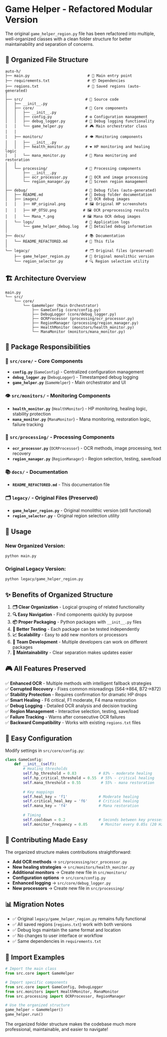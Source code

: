 # Game Helper - Refactored Modular Version

The original `game_helper_region.py` file has been refactored into multiple, well-organized classes with a clean folder structure for better maintainability and separation of concerns.

## 📁 Organized File Structure

```
auto-h/
├── main.py                          # 🚀 Main entry point
├── requirements.txt                 # 📦 Dependencies  
├── regions.txt                      # 💾 Saved regions (auto-generated)
│
├── src/                            # 📂 Source code
│   ├── __init__.py
│   ├── core/                       # 🎯 Core components
│   │   ├── __init__.py
│   │   ├── config.py               # ⚙️ Configuration management
│   │   ├── debug_logger.py         # 📝 Debug logging functionality
│   │   └── game_helper.py          # 🎮 Main orchestrator class
│   │
│   ├── monitors/                   # 👁️ Monitoring components
│   │   ├── __init__.py
│   │   ├── health_monitor.py       # ❤️ HP monitoring and healing logic
│   │   └── mana_monitor.py         # 💙 Mana monitoring and restoration
│   │
│   └── processing/                 # 🔧 Processing components
│       ├── __init__.py
│       ├── ocr_processor.py        # 👀 OCR and image processing
│       └── region_manager.py       # 📐 Screen region management
│
├── debug/                          # 🐛 Debug files (auto-generated)
│   ├── README.md                   # 📖 Debug folder documentation
│   ├── images/                     # 📸 OCR debug images
│   │   ├── HP_original.png         # 🖼️ Original HP screenshots
│   │   ├── HP_OTSU.png            # 🖼️ OCR preprocessing results
│   │   └── Mana_*.png             # 🖼️ Mana OCR debug images
│   └── logs/                       # 📝 Application logs
│       └── game_helper_debug.log   # 📄 Detailed debug information
│
├── docs/                           # 📚 Documentation
│   └── README_REFACTORED.md        # 📖 This file
│
└── legacy/                         # 🗂️ Original files (preserved)
    ├── game_helper_region.py       # 📜 Original monolithic version
    └── region_selector.py          # 🔍 Region selection utility
```

## 🏗️ Architecture Overview

```
main.py
└── src/
    └── core/
        └── GameHelper (Main Orchestrator)
            ├── GameConfig (core/config.py)
            ├── DebugLogger (core/debug_logger.py)
            ├── OCRProcessor (processing/ocr_processor.py)
            ├── RegionManager (processing/region_manager.py)  
            ├── HealthMonitor (monitors/health_monitor.py)
            └── ManaMonitor (monitors/mana_monitor.py)
```

## 🎯 Package Responsibilities

### 📂 `src/core/` - Core Components
- **`config.py`** (`GameConfig`) - Centralized configuration management
- **`debug_logger.py`** (`DebugLogger`) - Timestamped debug logging
- **`game_helper.py`** (`GameHelper`) - Main orchestrator and UI

### 👁️ `src/monitors/` - Monitoring Components  
- **`health_monitor.py`** (`HealthMonitor`) - HP monitoring, healing logic, stability protection
- **`mana_monitor.py`** (`ManaMonitor`) - Mana monitoring, restoration logic, failure tracking

### 🔧 `src/processing/` - Processing Components
- **`ocr_processor.py`** (`OCRProcessor`) - OCR methods, image processing, text recovery
- **`region_manager.py`** (`RegionManager`) - Region selection, testing, save/load

### 📚 `docs/` - Documentation
- **`README_REFACTORED.md`** - This documentation file

### 🗂️ `legacy/` - Original Files (Preserved)
- **`game_helper_region.py`** - Original monolithic version (still functional)
- **`region_selector.py`** - Original region selection utility

## 🚀 Usage

### New Organized Version:
```bash
python main.py
```

### Original Legacy Version:
```bash
python legacy/game_helper_region.py
```

## ✨ Benefits of Organized Structure

1. **🗂️ Clear Organization** - Logical grouping of related functionality
2. **🔍 Easy Navigation** - Find components quickly by purpose
3. **📦 Proper Packaging** - Python packages with `__init__.py` files
4. **🧪 Better Testing** - Each package can be tested independently  
5. **📈 Scalability** - Easy to add new monitors or processors
6. **👥 Team Development** - Multiple developers can work on different packages
7. **🔧 Maintainability** - Clear separation makes updates easier

## 🎮 All Features Preserved

✅ **Enhanced OCR** - Multiple methods with intelligent fallback strategies  
✅ **Corrupted Recovery** - Fixes common misreadings (S64→864, B72→872)  
✅ **Stability Protection** - Requires confirmation for dramatic HP drops  
✅ **Smart Healing** - F6 critical, F1 moderate, F4 mana restoration  
✅ **Debug Logging** - Detailed OCR analysis and decision tracking  
✅ **Region Management** - Interactive selection, testing, save/load  
✅ **Failure Tracking** - Warns after consecutive OCR failures  
✅ **Backward Compatibility** - Works with existing `regions.txt` files

## 🔧 Easy Configuration

Modify settings in `src/core/config.py`:

```python
class GameConfig:
    def __init__(self):
        # Healing thresholds
        self.hp_threshold = 0.83          # 83% - moderate healing
        self.hp_critical_threshold = 0.55  # 55% - critical healing  
        self.mana_threshold = 0.55         # 55% - mana restoration
        
        # Key mappings  
        self.heal_key = 'f1'              # Moderate healing
        self.critical_heal_key = 'f6'     # Critical healing
        self.mana_key = 'f4'              # Mana restoration
        
        # Timing
        self.cooldown = 0.2               # Seconds between key presses
        self.monitor_frequency = 0.05      # Monitor every 0.05s (20 Hz)
```

## 🤝 Contributing Made Easy

The organized structure makes contributions straightforward:

- **Add OCR methods** → `src/processing/ocr_processor.py`
- **New healing strategies** → `src/monitors/health_monitor.py`  
- **Additional monitors** → Create new file in `src/monitors/`
- **Configuration options** → `src/core/config.py`
- **Enhanced logging** → `src/core/debug_logger.py`
- **New processors** → Create new file in `src/processing/`

## 📊 Migration Notes

- ✅ Original `legacy/game_helper_region.py` remains fully functional
- ✅ All saved regions (`regions.txt`) work with both versions
- ✅ Debug logs maintain the same format and location
- ✅ No changes to user interface or workflow
- ✅ Same dependencies in `requirements.txt`

## 🎯 Import Examples

```python
# Import the main class
from src.core import GameHelper

# Import specific components
from src.core import GameConfig, DebugLogger
from src.monitors import HealthMonitor, ManaMonitor  
from src.processing import OCRProcessor, RegionManager

# Use the organized structure
game_helper = GameHelper()
game_helper.run()
```

The organized folder structure makes the codebase much more professional, maintainable, and easier to navigate! 